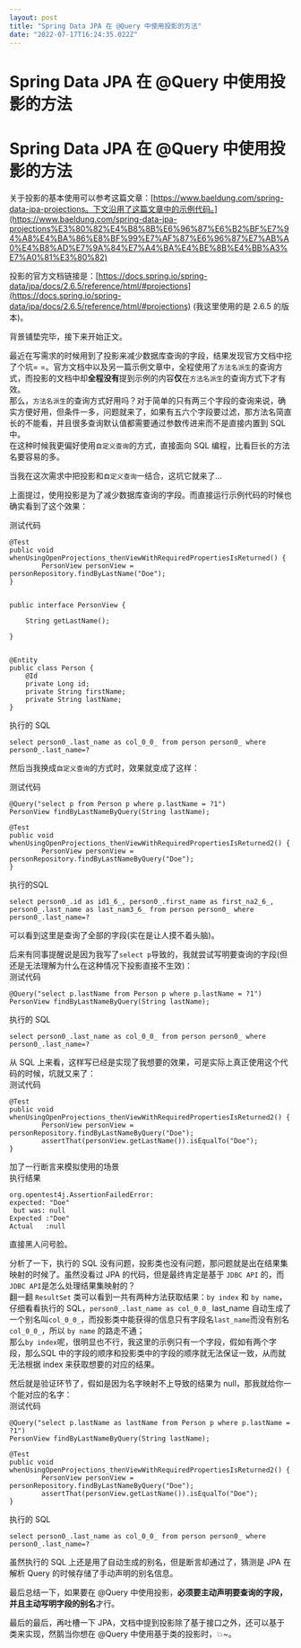 ```yaml
---
layout: post
title: "Spring Data JPA 在 @Query 中使用投影的方法"
date: "2022-07-17T16:24:35.022Z"
---
```

Spring Data JPA 在 @Query 中使用投影的方法
=================================

Spring Data JPA 在 @Query 中使用投影的方法
=================================

关于投影的基本使用可以参考这篇文章：[https://www.baeldung.com/spring-data-jpa-projections。下文沿用了这篇文章中的示例代码。](https://www.baeldung.com/spring-data-jpa-projections%E3%80%82%E4%B8%8B%E6%96%87%E6%B2%BF%E7%94%A8%E4%BA%86%E8%BF%99%E7%AF%87%E6%96%87%E7%AB%A0%E4%B8%AD%E7%9A%84%E7%A4%BA%E4%BE%8B%E4%BB%A3%E7%A0%81%E3%80%82)

投影的官方文档链接是：[https://docs.spring.io/spring-data/jpa/docs/2.6.5/reference/html/#projections](https://docs.spring.io/spring-data/jpa/docs/2.6.5/reference/html/#projections) (我这里使用的是 2.6.5 的版本)。

背景铺垫完毕，接下来开始正文。

最近在写需求的时候用到了投影来减少数据库查询的字段，结果发现官方文档中挖了个坑= =。官方文档中以及另一篇示例文章中，全程使用了`方法名派生`的查询方式，而投影的文档中却**全程没有**提到示例的内容**仅**在`方法名派生`的查询方式下才有效。  
那么，`方法名派生`的查询方式好用吗？对于简单的只有两三个字段的查询来说，确实方便好用，但条件一多，问题就来了，如果有五六个字段要过滤，那方法名简直长的不能看，并且很多查询默认值都需要通过参数传进来而不是直接内置到 SQL 中。  
在这种时候我更偏好使用`自定义查询`的方式，直接面向 SQL 编程，比看巨长的方法名要容易的多。

当我在这次需求中把投影和`自定义查询`一结合，这坑它就来了...

上面提过，使用投影是为了减少数据库查询的字段。而直接运行示例代码的时候也确实看到了这个效果：

测试代码

    @Test
    public void whenUsingOpenProjections_thenViewWithRequiredPropertiesIsReturned() {
            PersonView personView = personRepository.findByLastName("Doe");
    }
    
    
    public interface PersonView {
    
        String getLastName();
    
    }
    
    
    @Entity
    public class Person {
        @Id
        private Long id;
        private String firstName;
        private String lastName;
    }    
    

执行的 SQL

    select person0_.last_name as col_0_0_ from person person0_ where person0_.last_name=?
    

然后当我换成`自定义查询`的方式时，效果就变成了这样：

测试代码

    @Query("select p from Person p where p.lastName = ?1")
    PersonView findByLastNameByQuery(String lastName);
    
    @Test
    public void whenUsingOpenProjections_thenViewWithRequiredPropertiesIsReturned2() {
            PersonView personView = personRepository.findByLastNameByQuery("Doe");
    }
    

执行的SQL

    select person0_.id as id1_6_, person0_.first_name as first_na2_6_, person0_.last_name as last_nam3_6_ from person person0_ where person0_.last_name=?
    

可以看到这里是查询了全部的字段(实在是让人摸不着头脑)。

后来有同事提醒说是因为我写了`select p`导致的，我就尝试写明要查询的字段(但还是无法理解为什么在这种情况下投影直接不生效)：  
测试代码

    @Query("select p.lastName from Person p where p.lastName = ?1")
    PersonView findByLastNameByQuery(String lastName);
    

执行的 SQL

    select person0_.last_name as col_0_0_ from person person0_ where person0_.last_name=?
    

从 SQL 上来看，这样写已经是实现了我想要的效果，可是实际上真正使用这个代码的时候，坑就又来了：  
测试代码

    @Test
    public void whenUsingOpenProjections_thenViewWithRequiredPropertiesIsReturned2() {
            PersonView personView = personRepository.findByLastNameByQuery("Doe");
            assertThat(personView.getLastName()).isEqualTo("Doe");
    }
    

加了一行断言来模拟使用的场景  
执行结果

    org.opentest4j.AssertionFailedError: 
    expected: "Doe"
     but was: null
    Expected :"Doe"
    Actual   :null
    

直接黑人问号脸。

分析了一下，执行的 SQL 没有问题，投影类也没有问题，那问题就是出在结果集映射的时候了。虽然没看过 JPA 的代码，但是最终肯定是基于 `JDBC API` 的，而`JDBC API`是怎么处理结果集映射的？  
翻一翻 `ResultSet` 类可以看到一共有两种方法获取结果：`by index` 和 `by name`，仔细看看执行的 SQL，`person0_.last_name as col_0_0_` last\_name 自动生成了一个别名叫`col_0_0_`，而投影类中能获得的信息只有字段名`last_name`而没有别名`col_0_0_`，所以 `by name` 的路走不通；  
那么`by index`呢，很明显也不行，我这里的示例只有一个字段，假如有两个字段，那么SQL 中的字段的顺序和投影类中的字段的顺序就无法保证一致，从而就无法根据 index 来获取想要的对应的结果。

然后就是验证环节了，假如是因为名字映射不上导致的结果为 null，那我就给你一个能对应的名字：  
测试代码

    @Query("select p.lastName as lastName from Person p where p.lastName = ?1")
    PersonView findByLastNameByQuery(String lastName);
    
    @Test
    public void whenUsingOpenProjections_thenViewWithRequiredPropertiesIsReturned2() {
            PersonView personView = personRepository.findByLastNameByQuery("Doe");
            assertThat(personView.getLastName()).isEqualTo("Doe");
    }
    

执行的 SQL

    select person0_.last_name as col_0_0_ from person person0_ where person0_.last_name=?
    

虽然执行的 SQL 上还是用了自动生成的别名，但是断言却通过了，猜测是 JPA 在解析 Query 的时候存储了手动声明的别名信息。

最后总结一下，如果要在 @Query 中使用投影，**必须要主动声明要查询的字段，并且主动写明字段的别名**才行。

最后的最后，再吐槽一下 JPA，文档中提到投影除了基于接口之外，还可以基于类来实现，然鹅当你想在 @Query 中使用基于类的投影时，💥~。